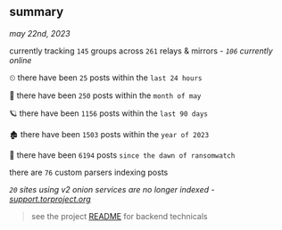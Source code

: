 
## summary
_may 22nd, 2023_

currently tracking `145` groups across `261` relays & mirrors - _`106` currently online_

⏲ there have been `25` posts within the `last 24 hours`

🦈 there have been `250` posts within the `month of may`

🪐 there have been `1156` posts within the `last 90 days`

🏚 there have been `1503` posts within the `year of 2023`

🦕 there have been `6194` posts `since the dawn of ransomwatch`

there are `76` custom parsers indexing posts

_`20` sites using v2 onion services are no longer indexed - [support.torproject.org](https://support.torproject.org/onionservices/v2-deprecation/)_

> see the project [README](https://github.com/joshhighet/ransomwatch#ransomwatch--) for backend technicals
